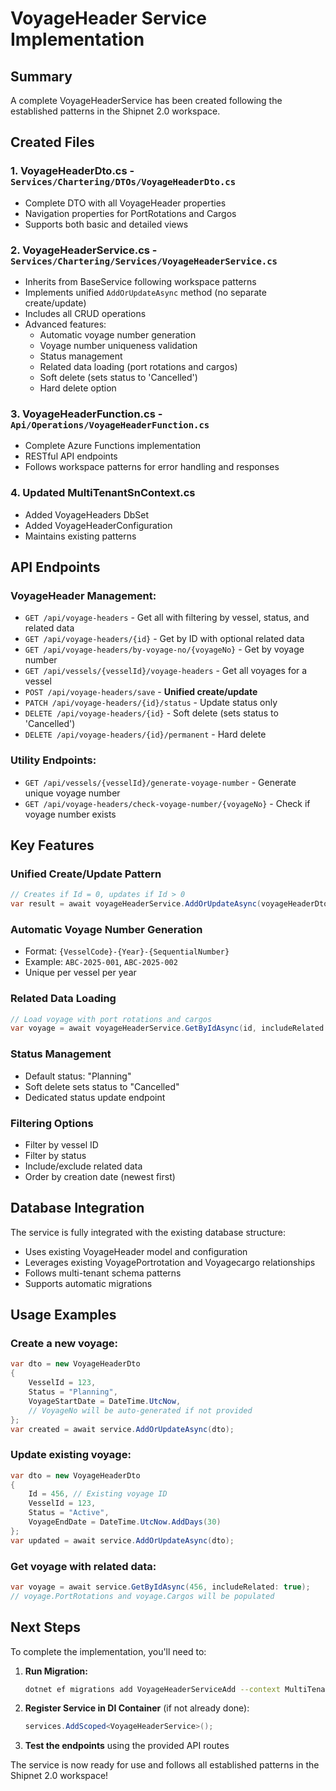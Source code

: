 # VoyageHeader Service Implementation

## Summary

A complete VoyageHeaderService has been created following the established patterns in the Shipnet 2.0 workspace.

## Created Files

### 1. **VoyageHeaderDto.cs** - `Services/Chartering/DTOs/VoyageHeaderDto.cs`
- Complete DTO with all VoyageHeader properties
- Navigation properties for PortRotations and Cargos
- Supports both basic and detailed views

### 2. **VoyageHeaderService.cs** - `Services/Chartering/Services/VoyageHeaderService.cs`
- Inherits from BaseService following workspace patterns
- Implements unified `AddOrUpdateAsync` method (no separate create/update)
- Includes all CRUD operations
- Advanced features:
  - Automatic voyage number generation
  - Voyage number uniqueness validation
  - Status management
  - Related data loading (port rotations and cargos)
  - Soft delete (sets status to 'Cancelled')
  - Hard delete option

### 3. **VoyageHeaderFunction.cs** - `Api/Operations/VoyageHeaderFunction.cs`
- Complete Azure Functions implementation
- RESTful API endpoints
- Follows workspace patterns for error handling and responses

### 4. **Updated MultiTenantSnContext.cs**
- Added VoyageHeaders DbSet
- Added VoyageHeaderConfiguration
- Maintains existing patterns

## API Endpoints

### **VoyageHeader Management:**
- `GET /api/voyage-headers` - Get all with filtering by vessel, status, and related data
- `GET /api/voyage-headers/{id}` - Get by ID with optional related data
- `GET /api/voyage-headers/by-voyage-no/{voyageNo}` - Get by voyage number
- `GET /api/vessels/{vesselId}/voyage-headers` - Get all voyages for a vessel
- `POST /api/voyage-headers/save` - **Unified create/update**
- `PATCH /api/voyage-headers/{id}/status` - Update status only
- `DELETE /api/voyage-headers/{id}` - Soft delete (sets status to 'Cancelled')
- `DELETE /api/voyage-headers/{id}/permanent` - Hard delete

### **Utility Endpoints:**
- `GET /api/vessels/{vesselId}/generate-voyage-number` - Generate unique voyage number
- `GET /api/voyage-headers/check-voyage-number/{voyageNo}` - Check if voyage number exists

## Key Features

### **Unified Create/Update Pattern**
```csharp
// Creates if Id = 0, updates if Id > 0
var result = await voyageHeaderService.AddOrUpdateAsync(voyageHeaderDto);
```

### **Automatic Voyage Number Generation**
- Format: `{VesselCode}-{Year}-{SequentialNumber}`
- Example: `ABC-2025-001`, `ABC-2025-002`
- Unique per vessel per year

### **Related Data Loading**
```csharp
// Load voyage with port rotations and cargos
var voyage = await voyageHeaderService.GetByIdAsync(id, includeRelated: true);
```

### **Status Management**
- Default status: "Planning"
- Soft delete sets status to "Cancelled"
- Dedicated status update endpoint

### **Filtering Options**
- Filter by vessel ID
- Filter by status
- Include/exclude related data
- Order by creation date (newest first)

## Database Integration

The service is fully integrated with the existing database structure:
- Uses existing VoyageHeader model and configuration
- Leverages existing VoyagePortrotation and Voyagecargo relationships
- Follows multi-tenant schema patterns
- Supports automatic migrations

## Usage Examples

### **Create a new voyage:**
```csharp
var dto = new VoyageHeaderDto
{
    VesselId = 123,
    Status = "Planning",
    VoyageStartDate = DateTime.UtcNow,
    // VoyageNo will be auto-generated if not provided
};
var created = await service.AddOrUpdateAsync(dto);
```

### **Update existing voyage:**
```csharp
var dto = new VoyageHeaderDto
{
    Id = 456, // Existing voyage ID
    VesselId = 123,
    Status = "Active",
    VoyageEndDate = DateTime.UtcNow.AddDays(30)
};
var updated = await service.AddOrUpdateAsync(dto);
```

### **Get voyage with related data:**
```csharp
var voyage = await service.GetByIdAsync(456, includeRelated: true);
// voyage.PortRotations and voyage.Cargos will be populated
```

## Next Steps

To complete the implementation, you'll need to:

1. **Run Migration:**
   ```bash
   dotnet ef migrations add VoyageHeaderServiceAdd --context MultiTenantSnContext --output-dir Data/Migrations/TenantMigrations
   ```

2. **Register Service in DI Container** (if not already done):
   ```csharp
   services.AddScoped<VoyageHeaderService>();
   ```

3. **Test the endpoints** using the provided API routes

The service is now ready for use and follows all established patterns in the Shipnet 2.0 workspace!